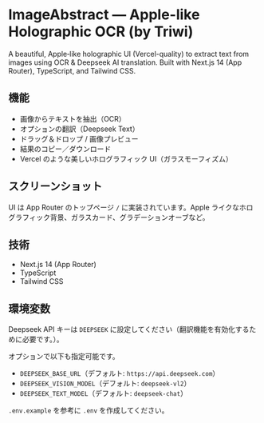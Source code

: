 # ImageAbstract — Apple-like Holographic OCR (by Triwi)

A beautiful, Apple‑like holographic UI (Vercel-quality) to extract text from images using OCR & Deepseek AI translation.
Built with Next.js 14 (App Router), TypeScript, and Tailwind CSS.

## 機能

- 画像からテキストを抽出（OCR）
- オプションの翻訳（Deepseek Text）
- ドラッグ＆ドロップ / 画像プレビュー
- 結果のコピー／ダウンロード
- Vercel のような美しいホログラフィック UI（ガラスモーフィズム）

## スクリーンショット

UI は App Router のトップページ `/` に実装されています。Apple ライクなホログラフィック背景、ガラスカード、グラデーションオーブなど。

## 技術

- Next.js 14 (App Router)
- TypeScript
- Tailwind CSS

## 環境変数

Deepseek API キーは `DEEPSEEK` に設定してください（翻訳機能を有効化するために必要です。）。

オプションで以下も指定可能です。

- `DEEPSEEK_BASE_URL`（デフォルト: `https://api.deepseek.com`）
- `DEEPSEEK_VISION_MODEL`（デフォルト: `deepseek-vl2`）
- `DEEPSEEK_TEXT_MODEL`（デフォルト: `deepseek-chat`）

`.env.example` を参考に `.env` を作成してください。
